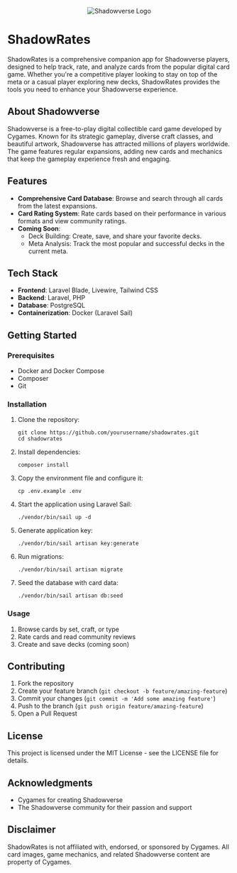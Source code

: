 <p align="center"><img src="https://en.shadowverse-evolve.com/wordpress/wp-content/themes/en-shadowverse-evolve/assets/images/common/logo.png" alt="Shadowverse Logo"></p>

# ShadowRates

ShadowRates is a comprehensive companion app for Shadowverse players, designed to help track, rate, and analyze cards from the popular digital card game. Whether you're a competitive player looking to stay on top of the meta or a casual player exploring new decks, ShadowRates provides the tools you need to enhance your Shadowverse experience.

## About Shadowverse

Shadowverse is a free-to-play digital collectible card game developed by Cygames. Known for its strategic gameplay, diverse craft classes, and beautiful artwork, Shadowverse has attracted millions of players worldwide. The game features regular expansions, adding new cards and mechanics that keep the gameplay experience fresh and engaging.

## Features

-   **Comprehensive Card Database**: Browse and search through all cards from the latest expansions.
-   **Card Rating System**: Rate cards based on their performance in various formats and view community ratings.
-   **Coming Soon**:
    -   Deck Building: Create, save, and share your favorite decks.
    -   Meta Analysis: Track the most popular and successful decks in the current meta.

## Tech Stack

-   **Frontend**: Laravel Blade, Livewire, Tailwind CSS
-   **Backend**: Laravel, PHP
-   **Database**: PostgreSQL
-   **Containerization**: Docker (Laravel Sail)

## Getting Started

### Prerequisites

-   Docker and Docker Compose
-   Composer
-   Git

### Installation

1. Clone the repository:

    ```
    git clone https://github.com/yourusername/shadowrates.git
    cd shadowrates
    ```

2. Install dependencies:

    ```
    composer install
    ```

3. Copy the environment file and configure it:

    ```
    cp .env.example .env
    ```

4. Start the application using Laravel Sail:

    ```
    ./vendor/bin/sail up -d
    ```

5. Generate application key:

    ```
    ./vendor/bin/sail artisan key:generate
    ```

6. Run migrations:

    ```
    ./vendor/bin/sail artisan migrate
    ```

7. Seed the database with card data:
    ```
    ./vendor/bin/sail artisan db:seed
    ```

### Usage

1. Browse cards by set, craft, or type
2. Rate cards and read community reviews
3. Create and save decks (coming soon)

## Contributing

1. Fork the repository
2. Create your feature branch (`git checkout -b feature/amazing-feature`)
3. Commit your changes (`git commit -m 'Add some amazing feature'`)
4. Push to the branch (`git push origin feature/amazing-feature`)
5. Open a Pull Request

## License

This project is licensed under the MIT License - see the LICENSE file for details.

## Acknowledgments

-   Cygames for creating Shadowverse
-   The Shadowverse community for their passion and support

## Disclaimer

ShadowRates is not affiliated with, endorsed, or sponsored by Cygames. All card images, game mechanics, and related Shadowverse content are property of Cygames.
